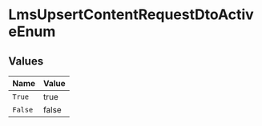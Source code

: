 # LmsUpsertContentRequestDtoActiveEnum


## Values

| Name    | Value   |
| ------- | ------- |
| `True`  | true    |
| `False` | false   |